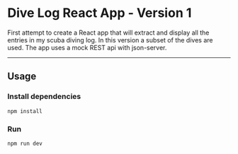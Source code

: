 # Dive Log React App - Version 1

First attempt to create a React app that will extract and display all the entries in my scuba diving log. In this version a subset of the dives are used. The app uses a mock REST api with json-server.

---

## Usage

### Install dependencies

```
npm install
```

### Run

```
npm run dev
```
